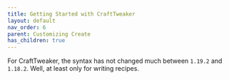 ```yaml
---
title: Getting Started with CraftTweaker
layout: default
nav_order: 6
parent: Customizing Create
has_children: true
---
```

For CraftTweaker, the syntax has not changed much between `1.19.2` and `1.18.2`. Well, at least only for writing recipes.